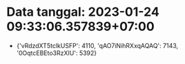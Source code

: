 # Data tanggal: 2023-01-24 09:33:06.357839+07:00

* {'vRdzdXT5tclkUSFP': 4110, 'qAO7iNihRXxqAQAQ': 7143, '0OqtcEBEto3RzXIU': 5392}
